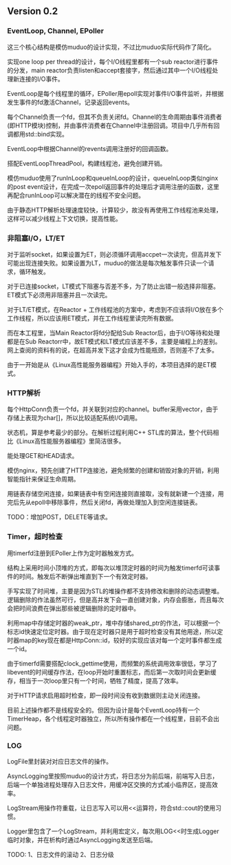 ## Version 0.2

### EventLoop, Channel, EPoller

这三个核心结构是模仿muduo的设计实现，不过比muduo实际代码作了简化。

实现one loop per thread的设计，每个I/O线程里都有一个sub reactor进行事件的分发，main reactor负责listen和accept套接字，然后通过其中一个I/O线程处理新连接的I/O事件。

EventLoop是每个线程里的循环，EPoller用epoll实现对事件I/O事件监听，并根据发生事件的fd激活Channel，记录返回events。

每个Channel负责一个fd，但其不负责关闭fd。Channel的生命周期由事件消费者(即HTTP模块)控制，并由事件消费者在Channel中注册回调。项目中几乎所有回调都用std::bind实现。

EventLoop中根据Channel的revents调用注册好的回调函数。

搭配EventLoopThreadPool，构建线程池，避免创建开销。

模仿muduo使用了runInLoop和queueInLoop的设计，queueInLoop类似nginx的post event设计，在完成一次epoll返回事件的处理后才调用注册的函数，这里再配合runInLoop可以解决潜在的线程不安全问题。

由于静态HTTP解析处理速度较快，计算较少，故没有再使用工作线程池来处理，这样可以减少线程上下文切换，提高性能。

### 非阻塞I/O，LT/ET

对于监听socket，如果设置为ET，则必须循环调用accpet一次读完，但高并发下可能出现连接失败。如果设置为LT，muduo的做法是每次触发事件只读一个请求，循环触发。

对于已连接socket，LT模式下阻塞与否差不多，为了防止出错一般选择非阻塞。ET模式下必须用非阻塞并且一次读完。

对于LT/ET模式，在Reactor + 工作线程池的方案中，考虑到不应该将I/O放在多个工作线程，所以应该用ET模式，并在工作线程里读完所有数据。

而在本工程里，当Main Reactor将fd分配给Sub Reactor后，由于I/O等待和处理都是在Sub Reactorr中，故ET模式和LT模式应该差不多，主要是编程上的差别。网上查阅的资料有的说，在超高并发下这才会成为性能瓶颈，否则差不了太多。

由于一开始是从《Linux高性能服务器编程》开始入手的，本项目选择的是ET模式。

### HTTP解析

每个HttpConn负责一个fd，并关联到对应的channel。buffer采用vector<char>，由于存储上表现为char[]，所以比较适配系统I/O调用。

状态机，算是参考最少的部分。在解析过程利用C++ STL库的算法，整个代码相比《Linux高性能服务器编程》里简洁很多。

能处理GET和HEAD请求。

模仿nginx，预先创建了HTTP连接池，避免频繁的创建和销毁对象的开销，利用智能指针来保证生命周期。

用链表存储空闲连接，如果链表中有空闲连接则直接取，没有就新建一个连接，用完后先从epoll中移除事件，然后关闭fd，再做处理加入到空闲连接链表。


TODO：增加POST，DELETE等请求。

### Timer，超时检查

用timerfd注册到EPoller上作为定时器触发方式。

结构上采用时间小顶堆的方式，即每次以堆顶定时器的时间为触发timerfd可读事件的时间。触发后不断弹出堆直到下一个有效定时器。

手写实现了时间堆，主要是因为STL的堆操作都不支持修改和删除的动态调整堆。逻辑删除的作法虽然可行，但是高并发下会一直创建对象，内存会膨胀，而且每次会把时间浪费在弹出那些被逻辑删除的定时器中。

利用map中存储定时器的weak\_ptr，堆中存储shared\_ptr的作法，可以根据一个标志id快速定位定时器。由于现在定时器只是用于超时检查没有其他用途，所以定时器map的key现在都是HttpConn::id，较好的实现应该对每一个定时事件都生成一个id。

由于timerfd需要搭配clock\_gettime使用，而频繁的系统调用效率很低，学习了libevent的时间缓存作法，在loop开始时重置标志，而后第一次取时间会更新缓存，相当于一次loop里只有一个时间，牺牲了精度，提高了效率。

对于HTTP请求启用超时检查，即一段时间没有收到数据则主动关闭连接。

目前上述操作都不是线程安全的。但因为设计是每个EventLoop持有一个TimerHeap，各个线程定时器独立，所以所有操作都在一个线程里，目前不会出问题。

### LOG

LogFile里封装对对应日志文件的操作。

AsyncLogging里按照muduo的设计方式，将日志分为前后端，前端写入日志，后端一个单独进程处理存入日志文件，用缓冲区交换的方式减小临界区，提高效率。

LogStream用操作符重载，让日志写入可以用<<运算符，符合std::cout的使用习惯。

Logger里包含了一个LogStream，并利用宏定义，每次用LOG<<时生成Logger临时对象，并在析构时通过AsyncLogging发送至后端。

TODO: 1、日志文件的滚动 2、日志分级
